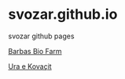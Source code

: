 # svozar.github.io
svozar github pages

[Barbas Bio Farm](barbasbiofarm-web)

[Ura e Kovaçit](voskopoje)
